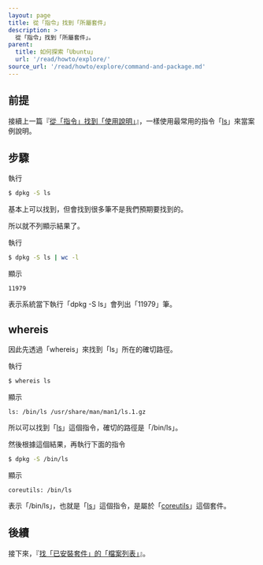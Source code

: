 ```yaml
---
layout: page
title: 從「指令」找到「所屬套件」
description: >
  從「指令」找到「所屬套件」。
parent:
  title: 如何探索「Ubuntu」
  url: '/read/howto/explore/'
source_url: '/read/howto/explore/command-and-package.md'
---
```



## 前提

接續上一篇『[從「指令」找到「使用說明」]([從「指令」找到「使用說明」](/book-ubuntu-qna/read/howto/explore/command-and-manpage.html))』，一樣使用最常用的指令「[ls](http://manpages.ubuntu.com/manpages/xenial/en/man1/ls.1.html)」來當案例說明。


## 步驟

執行

``` sh
$ dpkg -S ls
```

基本上可以找到，但會找到很多筆不是我們預期要找到的。

所以就不列顯示結果了。

執行

``` sh
$ dpkg -S ls | wc -l
```

顯示

```
11979
```

表示系統當下執行「dpkg -S ls」會列出「11979」筆。


## whereis

因此先透過「whereis」來找到「ls」所在的確切路徑。

執行

``` sh
$ whereis ls
```

顯示

```
ls: /bin/ls /usr/share/man/man1/ls.1.gz
```

所以可以找到「[ls](http://manpages.ubuntu.com/manpages/xenial/en/man1/ls.1.html)」這個指令，確切的路徑是「/bin/ls」。

然後根據這個結果，再執行下面的指令

``` sh
$ dpkg -S /bin/ls
```

顯示

```
coreutils: /bin/ls
```

表示「/bin/ls」，也就是「[ls](http://manpages.ubuntu.com/manpages/xenial/en/man1/ls.1.html)」這個指令，是屬於「[coreutils](http://packages.ubuntu.com/xenial/coreutils)」這個套件。

## 後續

接下來，『[找「已安裝套件」的「檔案列表」](/book-ubuntu-qna/read/howto/explore/package-installed-filelist.html)』。
